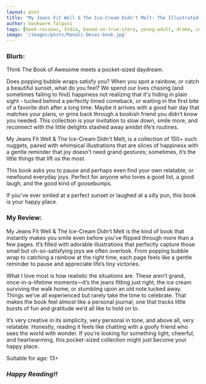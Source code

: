 ```yaml
---
layout: post
title: "My Jeans Fit Well & The Ice-Cream Didn't Melt: The Illustrated Life of a Goofy Writer by Manali Desai"
author: bookworm_falguni
tags: [book-reviews, India, based-on-true-story, young-adult, drama, comedy, love, non-fiction, proses, journal, memoir, anthology]
image: '/images/posts/Manali-Desai-book.jpg'
---
```

### **Blurb:**
Think The Book of Awesome meets a pocket-sized daydream.

Does popping bubble wraps satisfy you? When you spot a rainbow, or catch a beautiful sunset, what do you feel? We spend our lives chasing (and sometimes failing to find) happiness not realizing that it's hiding in plain sight - tucked behind a perfectly timed comeback, or waiting in the first bite of a favorite dish after a long time. Maybe it arrives with a good hair day that matches your plans, or grins back through a bookish friend you didn’t know you needed. This collection is your invitation to slow down, smile more, and reconnect with the little delights stashed away amidst life’s routines.

My Jeans Fit Well & The Ice-Cream Didn't Melt, is a collection of 150+ such nuggets, paired with whimsical illustrations that are slices of happiness with a gentle reminder that joy doesn’t need grand gestures; sometimes, it’s the little things that lift us the most.

This book asks you to pause and perhaps even find your own relatable, or newfound everyday joys. Perfect for anyone who loves a good list, a good laugh, and the good kind of goosebumps.

If you’ve ever smiled at a perfect sunset or laughed at a silly pun, this book is your happy place.

### **My Review:**
My Jeans Fit Well & The Ice-Cream Didn’t Melt is the kind of book that instantly makes you smile even before you’ve flipped through more than a few pages. It’s filled with adorable illustrations that perfectly capture those small but oh-so-satisfying joys we often overlook. From popping bubble wrap to catching a rainbow at the right time, each page feels like a gentle reminder to pause and appreciate life’s tiny victories.

What I love most is how realistic the situations are. These aren’t grand, once-in-a-lifetime moments—it’s the jeans fitting just right, the ice cream surviving the walk home, or stumbling upon an old note tucked away. Things we’ve all experienced but rarely take the time to celebrate. That makes the book feel almost like a personal journal, one that tracks little bursts of fun and gratitude we’d all like to hold on to.

It’s very creative in its simplicity, very personal in tone, and above all, very relatable. Honestly, reading it feels like chatting with a goofy friend who sees the world with wonder. If you’re looking for something light, cheerful, and heartwarming, this pocket-sized collection might just become your happy place.

Suitable for age: 13+

### ***Happy Reading!!***

